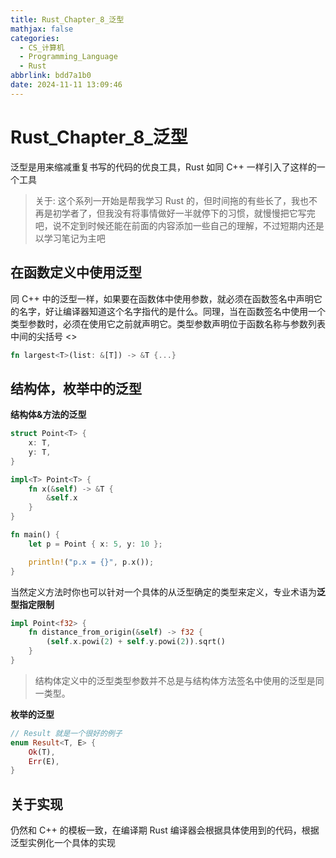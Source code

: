 ```yaml
---
title: Rust_Chapter_8_泛型
mathjax: false
categories:
  - CS_计算机
  - Programming_Language
  - Rust
abbrlink: bdd7a1b0
date: 2024-11-11 13:09:46
---
```


# Rust_Chapter_8_泛型
泛型是用来缩减重复书写的代码的优良工具，Rust 如同 C++ 一样引入了这样的一个工具

<!--more-->

> 关于: 这个系列一开始是帮我学习 Rust 的，但时间拖的有些长了，我也不再是初学者了，但我没有将事情做好一半就停下的习惯，就慢慢把它写完吧，说不定到时候还能在前面的内容添加一些自己的理解，不过短期内还是以学习笔记为主吧

## 在函数定义中使用泛型

同 C++ 中的泛型一样，如果要在函数体中使用参数，就必须在函数签名中声明它的名字，好让编译器知道这个名字指代的是什么。同理，当在函数签名中使用一个类型参数时，必须在使用它之前就声明它。类型参数声明位于函数名称与参数列表中间的尖括号 <> 



```rust
fn largest<T>(list: &[T]) -> &T {...}
```

## 结构体，枚举中的泛型

**结构体&方法的泛型**
```rust
struct Point<T> {
    x: T,
    y: T,
}

impl<T> Point<T> {
    fn x(&self) -> &T {
        &self.x
    }
}

fn main() {
    let p = Point { x: 5, y: 10 };

    println!("p.x = {}", p.x());
}
```

当然定义方法时你也可以针对一个具体的从泛型确定的类型来定义，专业术语为**泛型指定限制**

```rust
impl Point<f32> {
    fn distance_from_origin(&self) -> f32 {
        (self.x.powi(2) + self.y.powi(2)).sqrt()
    }
}
```

> 结构体定义中的泛型类型参数并不总是与结构体方法签名中使用的泛型是同一类型。

**枚举的泛型**

```rust
// Result 就是一个很好的例子
enum Result<T, E> {
    Ok(T),
    Err(E),
}
```

## 关于实现
仍然和 C++ 的模板一致，在编译期 Rust 编译器会根据具体使用到的代码，根据泛型实例化一个具体的实现